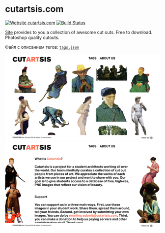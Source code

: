 # cutartsis.com
[![Website cutartsis.com](https://img.shields.io/website-up-down-green-red/https/cutartsis.com.svg)](https://cutartsis.com/)
[![Build Status](https://travis-ci.com/clumpytuna/cutartsis.svg?token=JeNDksZSkFSmzN8KKoWc&branch=master)](https://travis-ci.com/clumpytuna/cutartsis)

[Site](http://cutartsis.com) provides to you a collection of awesome cut outs. Free to download. Photoshop quality cutouts.


Файл с описанием тегов: [`tags.json`](https://github.com/clumpytuna/cutartsis_pictures/blob/master/tags.json)

<img src="./frontend/public/static/preview_1.png"/>

<img src="./frontend/public/static/preview_2.png"/>